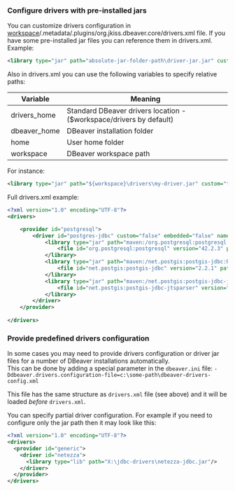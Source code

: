 ### Configure drivers with pre-installed jars

You can customize drivers configuration in [workspace](Workspace-Location)/.metadata/.plugins/org.jkiss.dbeaver.core/drivers.xml file.
If you have some pre-installed jar files you can reference them in drivers.xml. 
Example:
```xml
<library type="jar" path="absolute-jar-folder-path\driver-jar.jar" custom="true"/>
```
Also in drivers.xml you can use the following variables to specify relative paths:

Variable | Meaning 
-----------|-------------
drivers_home | Standard DBeaver drivers location - ($workspace/drivers by default)
dbeaver_home | DBeaver installation folder
home | User home folder
workspace | DBeaver workspace path

For instance: 
```xml
<library type="jar" path="${workspace}\drivers\my-driver.jar" custom="true"/>
```

Full drivers.xml example:
```xml
<?xml version="1.0" encoding="UTF-8"?>
<drivers>

	<provider id="postgresql">
		<driver id="postgres-jdbc" custom="false" embedded="false" name="PostgreSQL" class="org.postgresql.Driver" url="jdbc:postgresql://{host}[:{port}]/[{database}]" port="5432" description="PostgreSQL standard driver">
			<library type="jar" path="maven:/org.postgresql:postgresql:RELEASE" custom="false" version="42.2.3">
				<file id="org.postgresql:postgresql" version="42.2.3" path="${drivers_home}/maven/maven-central/org.postgresql/postgresql-42.2.3.jar"/>
			</library>
			<library type="jar" path="maven:/net.postgis:postgis-jdbc:RELEASE" custom="false" version="2.2.1">
				<file id="net.postgis:postgis-jdbc" version="2.2.1" path="${drivers_home}/maven/maven-central/net.postgis/postgis-jdbc-2.2.1.jar"/>
			</library>
			<library type="jar" path="maven:/net.postgis:postgis-jdbc-jtsparser:RELEASE" custom="false" version="2.2.1">
				<file id="net.postgis:postgis-jdbc-jtsparser" version="2.2.1" path="${drivers_home}/maven/maven-central/net.postgis/postgis-jdbc-jtsparser-2.2.1.jar"/>
			</library>
		</driver>
	</provider>
	
</drivers>
```

### Provide predefined drivers configuration

In some cases you may need to provide drivers configuration or driver jar files for a number of DBeaver installations automatically.  
This can be done by adding a special parameter in the `dbeaver.ini` file:
`-Ddbeaver.drivers.configuration-file=c:\some-path\dbeaver-drivers-config.xml`

This file has the same structure as `drivers.xml` file (see above) and it will be loaded _before_ `drivers.xml`.  

You can specify partial driver configuration. For example if you need to configure only the jar path then it may look like this:
```xml
<?xml version="1.0" encoding="UTF-8"?>
<drivers>
  <provider id="generic">
    <driver id="netezza">
      <library type="lib" path="X:\jdbc-drivers\netezza-jdbc.jar"/>
    </driver>
  </provider>
</drivers>
```
